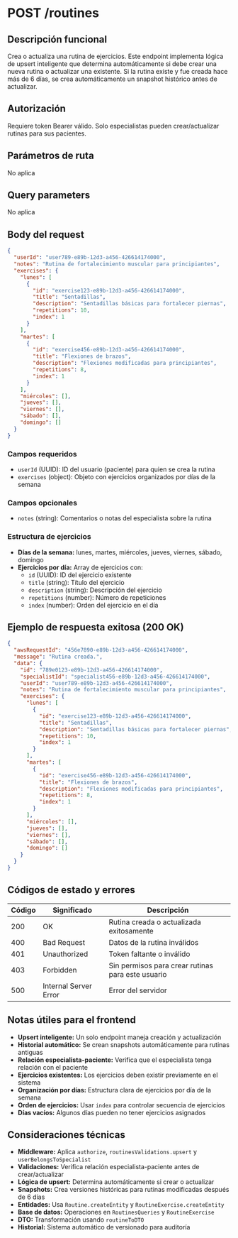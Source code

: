 # POST /routines

## Descripción funcional

Crea o actualiza una rutina de ejercicios. Este endpoint implementa lógica de upsert inteligente que determina automáticamente si debe crear una nueva rutina o actualizar una existente. Si la rutina existe y fue creada hace más de 6 días, se crea automáticamente un snapshot histórico antes de actualizar.

## Autorización

Requiere token Bearer válido. Solo especialistas pueden crear/actualizar rutinas para sus pacientes.

## Parámetros de ruta

No aplica

## Query parameters

No aplica

## Body del request

```json
{
  "userId": "user789-e89b-12d3-a456-426614174000",
  "notes": "Rutina de fortalecimiento muscular para principiantes",
  "exercises": {
    "lunes": [
      {
        "id": "exercise123-e89b-12d3-a456-426614174000",
        "title": "Sentadillas",
        "description": "Sentadillas básicas para fortalecer piernas",
        "repetitions": 10,
        "index": 1
      }
    ],
    "martes": [
      {
        "id": "exercise456-e89b-12d3-a456-426614174000",
        "title": "Flexiones de brazos",
        "description": "Flexiones modificadas para principiantes",
        "repetitions": 8,
        "index": 1
      }
    ],
    "miércoles": [],
    "jueves": [],
    "viernes": [],
    "sábado": [],
    "domingo": []
  }
}
```

### Campos requeridos
- `userId` (UUID): ID del usuario (paciente) para quien se crea la rutina
- `exercises` (object): Objeto con ejercicios organizados por días de la semana

### Campos opcionales
- `notes` (string): Comentarios o notas del especialista sobre la rutina

### Estructura de ejercicios
- **Días de la semana:** lunes, martes, miércoles, jueves, viernes, sábado, domingo
- **Ejercicios por día:** Array de ejercicios con:
  - `id` (UUID): ID del ejercicio existente
  - `title` (string): Título del ejercicio
  - `description` (string): Descripción del ejercicio
  - `repetitions` (number): Número de repeticiones
  - `index` (number): Orden del ejercicio en el día

## Ejemplo de respuesta exitosa (200 OK)

```json
{
  "awsRequestId": "456e7890-e89b-12d3-a456-426614174000",
  "message": "Rutina creada.",
  "data": {
    "id": "789e0123-e89b-12d3-a456-426614174000",
    "specialistId": "specialist456-e89b-12d3-a456-426614174000",
    "userId": "user789-e89b-12d3-a456-426614174000",
    "notes": "Rutina de fortalecimiento muscular para principiantes",
    "exercises": {
      "lunes": [
        {
          "id": "exercise123-e89b-12d3-a456-426614174000",
          "title": "Sentadillas",
          "description": "Sentadillas básicas para fortalecer piernas",
          "repetitions": 10,
          "index": 1
        }
      ],
      "martes": [
        {
          "id": "exercise456-e89b-12d3-a456-426614174000",
          "title": "Flexiones de brazos",
          "description": "Flexiones modificadas para principiantes",
          "repetitions": 8,
          "index": 1
        }
      ],
      "miércoles": [],
      "jueves": [],
      "viernes": [],
      "sábado": [],
      "domingo": []
    }
  }
}
```

## Códigos de estado y errores

| Código | Significado           | Descripción                      |
| ------ | --------------------- | -------------------------------- |
| 200    | OK                    | Rutina creada o actualizada exitosamente |
| 400    | Bad Request           | Datos de la rutina inválidos     |
| 401    | Unauthorized          | Token faltante o inválido        |
| 403    | Forbidden             | Sin permisos para crear rutinas para este usuario |
| 500    | Internal Server Error | Error del servidor               |

## Notas útiles para el frontend

- **Upsert inteligente:** Un solo endpoint maneja creación y actualización
- **Historial automático:** Se crean snapshots automáticamente para rutinas antiguas
- **Relación especialista-paciente:** Verifica que el especialista tenga relación con el paciente
- **Ejercicios existentes:** Los ejercicios deben existir previamente en el sistema
- **Organización por días:** Estructura clara de ejercicios por día de la semana
- **Orden de ejercicios:** Usar `index` para controlar secuencia de ejercicios
- **Días vacíos:** Algunos días pueden no tener ejercicios asignados

## Consideraciones técnicas

- **Middleware:** Aplica `authorize`, `routinesValidations.upsert` y `userBelongsToSpecialist`
- **Validaciones:** Verifica relación especialista-paciente antes de crear/actualizar
- **Lógica de upsert:** Determina automáticamente si crear o actualizar
- **Snapshots:** Crea versiones históricas para rutinas modificadas después de 6 días
- **Entidades:** Usa `Routine.createEntity` y `RoutineExercise.createEntity`
- **Base de datos:** Operaciones en `RoutinesQueries` y `RoutineExercise`
- **DTO:** Transformación usando `routineToDTO`
- **Historial:** Sistema automático de versionado para auditoría

